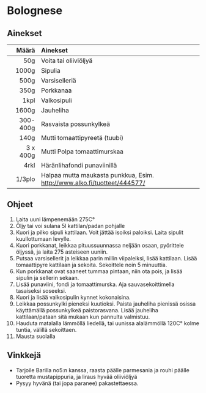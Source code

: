 ﻿# Bolognese

## Ainekset
Määrä | Ainekset
----:|:----
50g|Voita tai oliiviöljyä
1000g|Sipulia
500g|Varsiselleriä
350g|Porkkanaa
1kpl|Valkosipuli
1600g|Jauheliha
300-400g|Rasvaista possunkylkeä
140g|Mutti tomaattipyreetä (tuubi)
3 x 400g| Mutti Polpa tomaattimurskaa
4rkl|Häränlihafondi punaviinillä
1/3plo|Halpaa mutta maukasta punkkua, Esim. http://www.alko.fi/tuotteet/444577/


## Ohjeet
1. Laita uuni lämpenemään 275C&deg;
2. Öljy tai voi sulana 5l kattilan/padan pohjalle
3. Kuori ja pilko sipuli kattilaan. Voit jättää isoiksi paloiksi. Laita sipulit kuullottumaan levylle.
4. Kuori porkkanat, leikkaa pituussuunnassa neljään osaan, pyörittele öljyssä, ja laita 275 asteiseen uuniin. 
5. Putsaa varsisellerit ja leikkaa parin millin viipaleiksi, lisää kattilaan. Lisää tomaattipyre kattilaan ja sekoita. Sekoittele noin 5 minuuttia.
6. Kun porkkanat ovat saaneet tummaa pintaan, niin ota pois, ja lisää sipulin ja sellerin sekaan.
7. Lisää punaviini, fondi ja tomaattimurska. Aja sauvasekoittimella tasaiseksi soseeksi.
8. Kuori ja lisää valkosipulin kynnet kokonaisina.
9. Leikkaa possunkylki pieneksi kuutioksi. Paista jauheliha pienissä osissa käyttämällä possunkylkeä paistorasvana. Lisää jauheliha kattilaan/pataan sitä mukaan kun pannulta valmistuu.
10. Hauduta matalalla lämmöllä liedellä, tai uunissa alalämmöllä 120C&deg; kolme tuntia, välillä sekoittaen.
11. Mausta suolalla

## Vinkkejä
* Tarjoile Barilla no5:n kanssa, raasta päälle parmesania ja rouhi päälle tuoretta mustapippuria, ja liraus hyvää oliiviöljyä
* Pysyy hyvänä (tai jopa paranee) pakastettaessa. 

